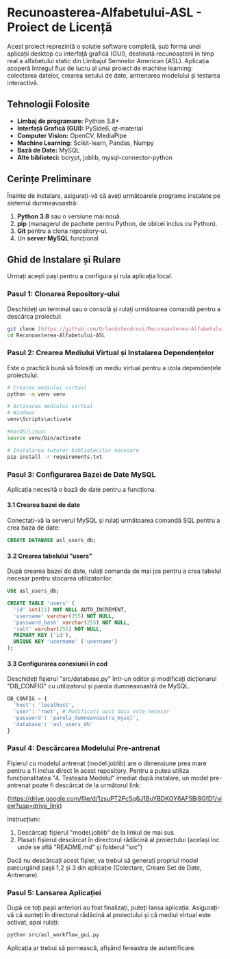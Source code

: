 # Recunoasterea-Alfabetului-ASL - Proiect de Licență

Acest proiect reprezintă o soluție software completă, sub forma unei aplicații desktop cu interfață grafică (GUI), destinată recunoașterii în timp real a alfabetului static din Limbajul Semnelor American (ASL). Aplicația acoperă întregul flux de lucru al unui proiect de machine learning: colectarea datelor, crearea setului de date, antrenarea modelului și testarea interactivă.

## Tehnologii Folosite

* **Limbaj de programare:** Python 3.8+
* **Interfață Grafică (GUI):** PySide6, qt-material
* **Computer Vision:** OpenCV, MediaPipe
* **Machine Learning:** Scikit-learn, Pandas, Numpy
* **Bază de Date:** MySQL
* **Alte biblioteci:** bcrypt, joblib, mysql-connector-python

## Cerințe Preliminare

Înainte de instalare, asigurați-vă că aveți următoarele programe instalate pe sistemul dumneavoastră:
1. **Python 3.8** sau o versiune mai nouă.
2. **pip** (managerul de pachete pentru Python, de obicei inclus cu Python).
3. **Git** pentru a clona repository-ul.
4. Un **server MySQL** funcțional

## Ghid de Instalare și Rulare

Urmați acești pași pentru a configura și rula aplicația local.

### Pasul 1: Clonarea Repository-ului

Deschideți un terminal sau o consolă și rulați următoarea comandă pentru a descărca proiectul:
```bash
git clone [https://github.com/OrlandoSendroni/Recunoasterea-Alfabetului-ASL.git](https://github.com/OrlandoSendroni/Recunoasterea-Alfabetului-ASL.git)
cd Recunoasterea-Alfabetului-ASL
```

### Pasul 2: Crearea Mediului Virtual și Instalarea Dependențelor

Este o practică bună să folosiți un mediu virtual pentru a izola dependențele proiectului.
```bash
# Crearea mediului virtual
python -m venv venv

# Activarea mediului virtual
# Windows:
venv\Scripts\activate

#macOS/Linux:
source venv/bin/activate

# Instalarea tuturor bibliotecilor necesare
pip install -r requirements.txt
```

### Pasul 3: Configurarea Bazei de Date MySQL
Aplicația necesită o bază de date pentru a funcționa.

#### 3.1 Crearea bazei de date
Conectați-vă la serverul MySQL și rulați următoarea comandă SQL pentru a crea baza de date:
```sql
CREATE DATABASE asl_users_db;
```

#### 3.2 Crearea tabelului ”users”
După crearea bazei de date, rulați comanda de mai jos pentru a crea tabelul necesar pentru stocarea utilizatorilor:
```sql
USE asl_users_db;

CREATE TABLE 'users' (
  'id' int(11) NOT NULL AUTO_INCREMENT,
  'username' varchar(255) NOT NULL,
  'password_hash' varchar(255) NOT NULL,
  'salt' varchar(255) NOT NULL,
  PRIMARY KEY ('id'),
  UNIQUE KEY 'username' ('username')
);
```

#### 3.3 Configurarea conexiunii în cod
Deschideți fișierul "src/database.py" într-un editor și modificați dicționarul "DB_CONFIG" cu utilizatorul și parola dumneavoastră de MySQL.
```python
DB_CONFIG = {
  'host': 'localhost',
  'user': 'root', # Modificati aici daca este necesar
  'password': 'parola_dumneavoastra_mysql',
  'database': 'asl_users_db'
}
```

### Pasul 4: Descărcarea Modelului Pre-antrenat
Fișierul cu modelul antrenat (model.joblib) are o dimensiune prea mare pentru a fi inclus direct în acest repository. Pentru a putea utiliza funcționalitatea "4. Testeaza Modelul" imediat după instalare, un model pre-antrenat poate fi descărcat de la următorul link:

(https://drive.google.com/file/d/1zsuPT2Pc5q6J1BuYBDKOY6AF5Bi8GfD1/view?usp=drive_link)

Instrucțiuni:
1. Descărcați fișierul "model.joblib" de la linkul de mai sus.
2. Plasați fișierul descărcat în directorul rădăcină al proiectului (același loc unde se află "README.md" și folderul "src")

Dacă nu descărcați acest fișier, va trebui să generați propriul model parcurgând pașii 1,2 și 3 din aplicație (Colectare, Creare Set de Date, Antrenare).

### Pasul 5: Lansarea Aplicației
După ce toți pașii anteriori au fost finalizați, puteți lansa aplicația. Asigurați-vă că sunteți în directorul rădăcină al proiectului și că mediul virtual este activat, apoi rulați:
```bash
python src/asl_workflow_gui.py
```
Aplicația ar trebui să pornească, afișând fereastra de autentificare.
